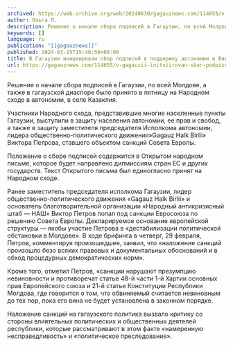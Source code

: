 ```yaml
---
archived: https://web.archive.org/web/20240630/gagauznews.com/114655/v-gagauzii-initsiirovan-sbor-podpisej-v-podderzhku-avtonomii-i-viktora-petrova.html
author: Ольга Л.
description: Решение о начале сбора подписей в Гагаузии, по всей Молдове, а также в гагаузской диаспоре было принято в пятницу на Народном сходе в автономии, в селе Казаклия. Участники Народного схода, представившие многие населенные пункты Гагаузии, выступили в защиту населения автономии, ее прав и свобод, а также в защиту заместителя председателя Исполкома автономии, лидера общественно-политического движения»Gagauz Halk Birlii» Виктора Петрова, ставшего объектом санкций Совета Европы. Положение о сборе подписей содержится в Открытом народном письме, которое будет направлено дипмиссиям стран ЕС и других государств. Текст Открытого письма был единогласно принят на Народном сходе. Ранее заместитель председателя исполкома Гагаузии, лидер общественно-политического движения «Gagauz […]
keywords: []
language: ru
publication: "[[gagauznews]]"
published: 2024-03-15T15:46:56+00:00
title: В Гагаузии инициирован сбор подписей в поддержку автономии и Виктора Петрова
url: https://gagauznews.com/114655/v-gagauzii-initsiirovan-sbor-podpisej-v-podderzhku-avtonomii-i-viktora-petrova.html
---
```


Решение о начале сбора подписей в Гагаузии, по всей Молдове, а также в гагаузской диаспоре было принято в пятницу на Народном сходе в автономии, в селе Казаклия.

Участники Народного схода, представившие многие населенные пункты Гагаузии, выступили в защиту населения автономии, ее прав и свобод, а также в защиту заместителя председателя Исполкома автономии, лидера общественно-политического движения»Gagauz Halk Birlii» Виктора Петрова, ставшего объектом санкций Совета Европы.

Положение о сборе подписей содержится в Открытом народном письме, которое будет направлено дипмиссиям стран ЕС и других государств. Текст Открытого письма был единогласно принят на Народном сходе.

Ранее заместитель председателя исполкома Гагаузии, лидер общественно-политического движения «Gagauz Halk Birlii» и основатель благотворительной организации «Народный антикризисный штаб — НАШ» Виктор Петров попал под санкции Евросоюза по решению Совета Европы. Декларируемое основание европейской структуры — якобы участие Петрова в «дестабилизации политической обстановки в Молдове». В ходе брифинга в четверг, 29 февраля, Петров, комментируя произошедшее, заявил, что «наложение санкций произошло безо всяких правовых и документальных обоснований и в обход процедурных демократических норм».

Кроме того, отметил Петров, «санкции нарушают презумпцию невиновности и противоречат статье 48-й части 1-й Хартии основных прав Европейского союза и 21-й статье Конституции Республики Молдова, где говорится о том, что обвиняемый считается невиновным до тех пор, пока его вина не будет установлена в законном порядке.

Наложение санкций на гагаузского политика вызвало критику со стороны влиятельных политических и общественных деятелей республики, которые рассматривают в этом факте «намеренную несправедливость» и «политическое преследование».
